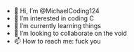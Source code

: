 - 👋 Hi, I’m @MichaelCoding124
- 👀 I’m interested in coding C
- 🌱 I’m currently learning things
- 💞️ I’m looking to collaborate on the void
- 📫 How to reach me: fuck you

<!---
MichaelCoding124/MichaelCoding124 is a ✨ special ✨ repository because its `README.md` (this file) appears on your GitHub profile.
You can click the Preview link to take a look at your changes.
--->
